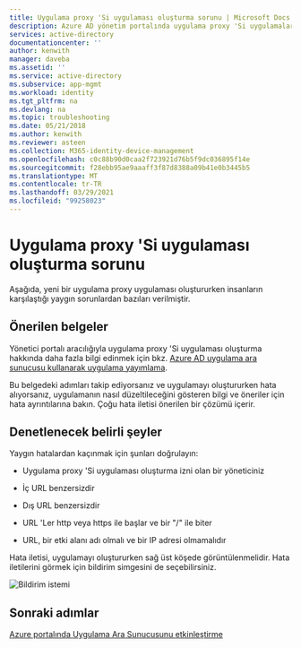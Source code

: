 ```yaml
---
title: Uygulama proxy 'Si uygulaması oluşturma sorunu | Microsoft Docs
description: Azure AD yönetim portalında uygulama proxy 'Si uygulamaları oluşturma sorunlarını giderme
services: active-directory
documentationcenter: ''
author: kenwith
manager: daveba
ms.assetid: ''
ms.service: active-directory
ms.subservice: app-mgmt
ms.workload: identity
ms.tgt_pltfrm: na
ms.devlang: na
ms.topic: troubleshooting
ms.date: 05/21/2018
ms.author: kenwith
ms.reviewer: asteen
ms.collection: M365-identity-device-management
ms.openlocfilehash: c0c88b90d0caa2f723921d76b5f9dc036895f14e
ms.sourcegitcommit: f28ebb95ae9aaaff3f87d8388a09b41e0b3445b5
ms.translationtype: MT
ms.contentlocale: tr-TR
ms.lasthandoff: 03/29/2021
ms.locfileid: "99258023"
---
```

# <a name="problem-creating-an-application-proxy-application"></a>Uygulama proxy 'Si uygulaması oluşturma sorunu 

Aşağıda, yeni bir uygulama proxy uygulaması oluştururken insanların karşılaştığı yaygın sorunlardan bazıları verilmiştir.

## <a name="recommended-documents"></a>Önerilen belgeler 

Yönetici portalı aracılığıyla uygulama proxy 'Si uygulaması oluşturma hakkında daha fazla bilgi edinmek için bkz. [Azure AD uygulama ara sunucusu kullanarak uygulama yayımlama](application-proxy-add-on-premises-application.md).

Bu belgedeki adımları takip ediyorsanız ve uygulamayı oluştururken hata alıyorsanız, uygulamanın nasıl düzeltileceğini gösteren bilgi ve öneriler için hata ayrıntılarına bakın. Çoğu hata iletisi önerilen bir çözümü içerir. 

## <a name="specific-things-to-check"></a>Denetlenecek belirli şeyler

Yaygın hatalardan kaçınmak için şunları doğrulayın:

-   Uygulama proxy 'Si uygulaması oluşturma izni olan bir yöneticiniz

-   İç URL benzersizdir

-   Dış URL benzersizdir

-   URL 'Ler http veya https ile başlar ve bir "/" ile biter

-   URL, bir etki alanı adı olmalı ve bir IP adresi olmamalıdır

Hata iletisi, uygulamayı oluştururken sağ üst köşede görüntülenmelidir. Hata iletilerini görmek için bildirim simgesini de seçebilirsiniz.

   ![Bildirim istemi](./media/application-proxy-config-problem/error-message.png)

## <a name="next-steps"></a>Sonraki adımlar
[Azure portalında Uygulama Ara Sunucusunu etkinleştirme](application-proxy-add-on-premises-application.md)
